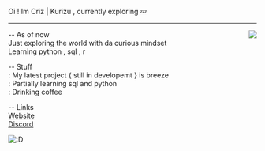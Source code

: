 Oi ! Im Criz | Kurizu , currently exploring 💤

---

<a href="https://api-breeze.herokuapp.com/api/784141856426033233">
  <img src="https://camo.githubusercontent.com/a7a8689949be7d227121d0dee830646ffbece6ffd8c04c2c748b974fdeb7f329/68747470733a2f2f6170692d627265657a652e6865726f6b756170702e636f6d2f6170692f373834313431383536343236303333323333?" align="right" />
</a>

-- As of now <br>
Just exploring the world with da curious mindset <br>
Learning python , sql , r <br>

-- Stuff <br>
: My latest project { still in developemt } is breeze <br>
: Partially learning sql and python <br>
: Drinking coffee <br>

-- Links <br>
[Website](https://kurizu.vercel.app/) <br>
[Discord](https://discord.gg/VcMPV8vc2x)


<img align="center" src="https://media.discordapp.net/attachments/663186474933420042/917625272147275826/dance.gif" alt=":D" />
